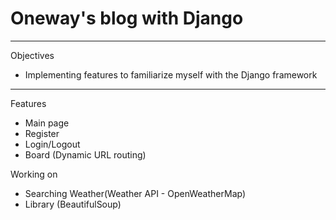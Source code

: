 # Oneway's blog with Django

***
Objectives
- Implementing features to familiarize myself with the Django framework
***
Features
 - Main page
 - Register
 - Login/Logout
 - Board (Dynamic URL routing)

Working on
 - Searching Weather(Weather API - OpenWeatherMap)
 - Library (BeautifulSoup)
